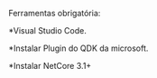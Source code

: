 Ferramentas obrigatória:

*Visual Studio Code.

*Instalar Plugin do QDK da microsoft.

*Instalar NetCore 3.1+
